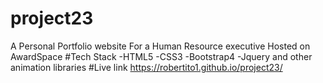 # project23
A Personal Portfolio website For a Human Resource executive
Hosted on AwardSpace 
#Tech Stack
-HTML5
-CSS3
-Bootstrap4
-Jquery
and other animation libraries
#Live link
https://robertito1.github.io/project23/
